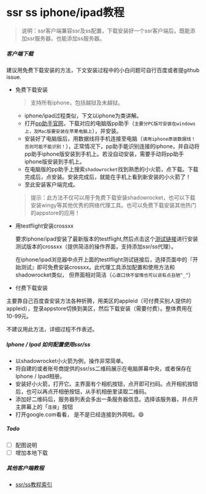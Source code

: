 # ssr ss iphone/ipad教程
> 说明：ssr客户端兼容ssr及ss配置，下载安装好一个ssr客户端后，既能添加ssr服务器，也能添加ss服务器。


##### 客户端下载
建议用免费下载安装的方法，下文安装过程中的小白问题可自行百度或者提github issue.

 - 免费下载安装
   > 支持所有iphone，包括越狱及未越狱。
   - iphone/ipad过程类似，下文以iphone为类讲解。
   - 打开[pp助手官网](http://pro.25pp.com/)，下载对应的电脑版pp助手（`主要分PC版可安装在windows上，及Mac版要安装在苹果电脑上`），并安装。
   - 安装好了电脑版后，用数据线将手机连接至电脑（`请用iphone原装数据线！否则可能不能识别！`），正常情况下，pp助手能识别连接的iphone，并自动将pp助手iphone版安装到手机上。若没自动安装，需要手动将pp助手iphone版安装到手机上。
   - 在电脑版的pp助手上搜索`shadowrocket`找到熟悉的小火箭，点下载。下载完成后，点安装。安装完成后，就能在手机上看到新安装的小火箭了！
   - 至此安装客户端完成。

   > 提示：此方法不仅可以用于免费下载安装shadowrocket，也可以下载安装wingy等其他优秀的网络代理工具。也可以免费下载安装其他热门的appstore的应用！
 
 - 用testflight安装crossxx

   要求iphone/ipad安装了最新版本的testflight,然后点击这个[测试链接](https://testflight.apple.com/join/pGQJhqDy)进行安装测试版本的crossxx（提供简洁的操作界面，支持添加ssr/ss代理）。
   
   在iphone/ipad浏览器中点开上面的testlflight测试链接后，选择页面中的『开始测试』即可免费安装crossxx。此代理工具添加配置和使用方法和shadowrocket类似，
   但界面相对简洁（`心直口快不留情也可以说有点丑陋^_^`）
 
 - 付费下载安装
 
 主要靠自己百度查安装方法各种折腾，用美区的appleid（可付费买别人提供的appleid），登录appstore切换到美区，然后下载安装（需要付费）。整体费用在10-99元。
 
 不建议用此方法，详细过程不作表述。
 
 
##### Iphone / Ipad 如何配置使用ssr/ss
 
  - 以shadowrocket小火箭为例，操作非常简单。
  - 将自建的或者账号商提供的ssr/ss二维码展示在电脑屏幕中央，或者保存在Iphone / Ipad相册。
  - 安装好小火箭，打开它。主界面有个相机按钮，点开即可扫码。点开相机按钮后，也可以再点开相册按钮，从手机相册里读取二维码。
  - 添加好二维码后，服务器列表会多出一条服务器信息。选择该服务器，并点开主屏幕上的「`连接`」按钮
  - 打开google.com看看， 是不是已经连接到外网啦。😄
 
 
 
##### Todo
 - [ ] 配图说明
 - [ ] 增加本地下载
 
##### 其他客户端教程
 - [ssr/ss教程索引](./ssr_ss_tutorial_教程.md)
